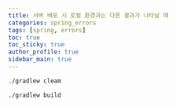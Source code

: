 ```yaml
---
title: 서버 배포 시 로컬 환경과는 다른 결과가 나타날 때
categories: spring_errors
tags: [spring, errors]
toc: true
toc_sticky: true
author_profile: true
sidebar_main: true
---
```


```bash
./gradlew cleam
```
```bash
./gradlew build
```

 


